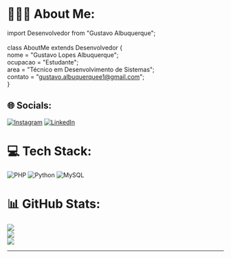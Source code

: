 # 👨🏾‍💻 About Me:
import Desenvolvedor from "Gustavo Albuquerque";<br><br>class AboutMe extends Desenvolvedor {<br>    nome = "Gustavo Lopes Albuquerque";<br>    ocupacao = "Estudante";<br>    area = "Técnico em Desenvolvimento de Sistemas";<br>    contato = "gustavo.albuquerquee1@gmail.com";<br>}


## 🌐 Socials:
[![Instagram](https://img.shields.io/badge/Instagram-%23E4405F.svg?logo=Instagram&logoColor=white)](https://instagram.com/https://www.instagram.com/guh_albuquerquee/) [![LinkedIn](https://img.shields.io/badge/LinkedIn-%230077B5.svg?logo=linkedin&logoColor=white)](https://linkedin.com/in/https://www.linkedin.com/in/gustavo-lopes-albuquerque/) 

# 💻 Tech Stack:
![PHP](https://img.shields.io/badge/php-%23777BB4.svg?style=for-the-badge&logo=php&logoColor=white) ![Python](https://img.shields.io/badge/python-3670A0?style=for-the-badge&logo=python&logoColor=ffdd54) ![MySQL](https://img.shields.io/badge/mysql-4479A1.svg?style=for-the-badge&logo=mysql&logoColor=white)
# 📊 GitHub Stats:
![](https://github-readme-stats.vercel.app/api?username=gustaalbuquerq&theme=dark&hide_border=false&include_all_commits=false&count_private=false)<br/>
![](https://nirzak-streak-stats.vercel.app/?user=gustaalbuquerq&theme=dark&hide_border=false)<br/>
![](https://github-readme-stats.vercel.app/api/top-langs/?username=gustaalbuquerq&theme=dark&hide_border=false&include_all_commits=false&count_private=false&layout=compact)

---
